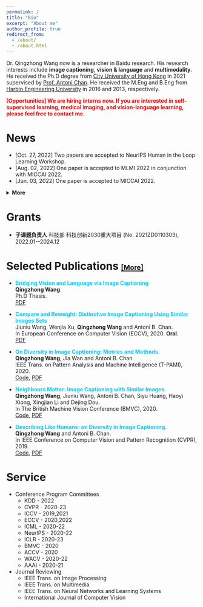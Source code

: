 ```yaml
---
permalink: /
title: "Bio"
excerpt: "About me"
author_profile: true
redirect_from: 
  - /about/
  - /about.html
---
```


Dr. Qingzhong Wang now is a researcher in Baidu research. His research interests include **image captioning**, **vision & language** and **multimodality**. He received the Ph.D degree from [City University of Hong Kong](https://www.cs.cityu.edu.hk/) in 2021 supervised by [Prof. Antoni Chan](https://www.cs.cityu.edu.hk/~abchan/). He received the M.Eng and B.Eng from [Harbin Engineering University](http://www.hrbeu.edu.cn/) in 2016 and 2013, respectively.

<span style="color:red">**[Opportunities] We are hiring interns now. If you are interested in self-supervised learning, medical imaging, and vision-language learning, please feel free to contact me.**</span>

News
======
* [Oct. 27, 2022] Two papers are accepted to NeurIPS Human in the Loop Learning Workshop.
* [Aug. 02, 2022] One paper is accepted to MLMI 2022 in conjunction with MICCAI 2022.
* [Jun. 03, 2022] One paper is accepted to MICCAI 2022.
<details> <summary><b>More</b></summary>
  
* [Apr. 24, 2022] One paper is accepted to NeuroComputing.
* [Mar. 03, 2022] One paper is accepted to T-PAMI.
* [Dec. 01, 2021] One paper is accepted to AAAI 2022.
* [Aug. 16, 2021] Congratulations Qingzhong for defending his thesis!
<ul>
  <li>Coffee</li>
  <li>Tea</li>
  <li>Milk</li>
</ul>
  
</details>

Grants
======
* **子课题负责人** 科技部 科技创新2030重大项目 (No. 2021ZD0110303), 2022.01--2024.12

Selected Publications [<font size=4>[More]</font>](https://scholar.google.com/citations?user=e7ZsEIcAAAAJ&hl=zh-CN)
======
* <span style="color:#00ccff"><strong> Bridging Vision and Language via Image Captioning </strong></span> \
  **Qingzhong Wang**. \
  Ph.D Thesis. \
  [PDF](https://scholars.cityu.edu.hk/en/theses/bridging-vision-and-language-via-image-captioning(16e7cfbe-7260-4400-a031-f9699f1ea5f4).html)

* <span style="color:#00ccff"><strong> Compare and Reweight: Distinctive Image Captioning Using Similar Images Sets </strong></span> \
  Jiuniu Wang, Wenjia Xu, **Qingzhong Wang** and Antoni B. Chan. \
  In European Conference on Computer Vision (ECCV), 2020. **Oral**. \
  [PDF](https://arxiv.org/pdf/2007.06877.pdf)
  
* <span style="color:#00ccff"><strong>On Diversity in Image Captioning: Metrics and Methods.</strong></span> \
**Qingzhong Wang**, Jia Wan and Antoni B. Chan. \
IEEE Trans. on Pattern Analysis and Machine Intelligence (T-PAMI), 2020. \
[Code](https://github.com/qingzwang/DiverseImageCaptioning), [PDF](http://visal.cs.cityu.edu.hk/static/pubs/journal/pami20-diverse.pdf)

* <span style="color:#00ccff"><strong>Neighbours Matter: Image Captioning with Similar Images.</strong></span> \
**Qingzhong Wang**, Jiuniu Wang, Antoni B. Chan, Siyu Huang, Haoyi Xiong, Xingjian Li and Dejing Dou. \
In The British Machine Vision Conference (BMVC), 2020. \
[Code](https://github.com/qingzwang/), [PDF](http://visal.cs.cityu.edu.hk/static/pubs/conf/bmvc20-neighbours.pdf)

* <span style="color:#00ccff"><strong>Describing Like Humans: on Diversity in Image Captioning.</strong></span> \
**Qingzhong Wang** and Antoni B. Chan. \
In IEEE Conference on Computer Vision and Pattern Recognition (CVPR), 2019. \
[Code](https://github.com/qingzwang/DiversityMetrics), [PDF](https://openaccess.thecvf.com/content_CVPR_2019/papers/Wang_Describing_Like_Humans_On_Diversity_in_Image_Captioning_CVPR_2019_paper.pdf)

Service
=======
* Conference Program Committees
  * KDD - 2022 
  * CVPR - 2020-23
  * ICCV - 2019,2021
  * ECCV - 2020,2022
  * ICML - 2020-22
  * NeurIPS - 2020-22
  * ICLR - 2020-23
  * BMVC - 2020
  * ACCV - 2020
  * WACV - 2020-22
  * AAAI - 2020-21
* Journal Reviewing
  * IEEE Trans. on Image Processing
  * IEEE Trans. on Multimedia
  * IEEE Trans. on Neural Networks and Learning Systems
  * International Journal of Computer Vision



